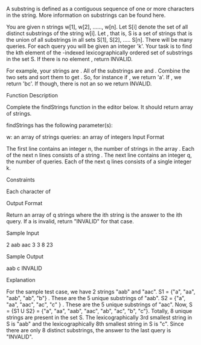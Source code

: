 A substring is defined as a contiguous sequence of one or more characters in the string. More information on substrings can be found here.

You are given n strings w[1], w[2], ......, w[n]. Let S[i] denote the set of all distinct substrings of the string w[i]. Let , that is, S is a set of strings that is the union of all substrings in all sets S[1], S[2], ..... S[n]. There will be many queries. For each query you will be given an integer 'k'. Your task is to find the kth element of the -indexed lexicographically ordered set of substrings in the set S. If there is no element , return INVALID.

For example, your strings are . All of the substrings are  and . Combine the two sets and sort them to get . So, for instance if , we return 'a'. If , we return 'bc'. If  though, there is not an  so we return INVALID.

Function Description

Complete the findStrings function in the editor below. It should return array of strings.

findStrings has the following parameter(s):

w: an array of strings
queries: an array of integers
Input Format

The first line contains an integer n, the number of strings in the array .
Each of the next n lines consists of a string .
The next line contains an integer q, the number of queries.
Each of the next q lines consists of a single integer k.

Constraints





Each character of 

Output Format

Return an array of q strings where the ith string is the answer to the ith query. If a  is invalid, return "INVALID" for that case.

Sample Input

2
aab
aac
3
3
8
23

Sample Output

aab
c
INVALID

Explanation

For the sample test case, we have 2 strings "aab" and "aac".
S1 = {"a", "aa", "aab", "ab", "b"} . These are the 5 unique substrings of "aab".
S2 = {"a", "aa", "aac",  "ac", "c" } . These are the 5 unique substrings of "aac".
Now, S = {S1 U S2} = {"a", "aa", "aab", "aac", "ab", "ac", "b", "c"}. Totally, 8 unique strings are present in the set S.
The lexicographically 3rd smallest string in S is "aab" and the lexicographically 8th smallest string in S is "c". Since there are only 8 distinct substrings, the answer to the last query is "INVALID".